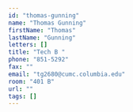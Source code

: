 ```yaml
---
id: "thomas-gunning"
name: "Thomas Gunning"
firstName: "Thomas"
lastName: "Gunning"
letters: []
title: "Tech B "
phone: "851-5292"
fax: ""
email: "tg2680@cumc.columbia.edu"
room: "401 B"
url: ""
tags: []
---
```

